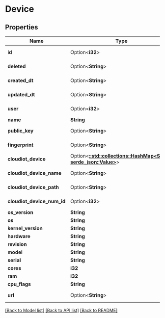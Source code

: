 # Device

## Properties

Name | Type | Description | Notes
------------ | ------------- | ------------- | -------------
**id** | Option<**i32**> |  | [optional][readonly]
**deleted** | Option<**String**> |  | [optional][readonly]
**created_dt** | Option<**String**> |  | [optional][readonly]
**updated_dt** | Option<**String**> |  | [optional][readonly]
**user** | Option<**i32**> |  | [optional][readonly]
**name** | **String** |  | 
**public_key** | Option<**String**> |  | [optional][readonly]
**fingerprint** | Option<**String**> |  | [optional][readonly]
**cloudiot_device** | Option<[**::std::collections::HashMap<String, serde_json::Value>**](serde_json::Value.md)> |  | [optional][readonly]
**cloudiot_device_name** | Option<**String**> |  | [optional][readonly]
**cloudiot_device_path** | Option<**String**> |  | [optional][readonly]
**cloudiot_device_num_id** | Option<**i32**> |  | [optional][readonly]
**os_version** | **String** |  | 
**os** | **String** |  | 
**kernel_version** | **String** |  | 
**hardware** | **String** |  | 
**revision** | **String** |  | 
**model** | **String** |  | 
**serial** | **String** |  | 
**cores** | **i32** |  | 
**ram** | **i32** |  | 
**cpu_flags** | **String** |  | 
**url** | Option<**String**> |  | [optional][readonly]

[[Back to Model list]](../README.md#documentation-for-models) [[Back to API list]](../README.md#documentation-for-api-endpoints) [[Back to README]](../README.md)


